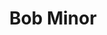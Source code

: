 ---
title: Bob Minor
picture: bobMinor.jpg
viewer_title: Bob Minor
thumbnail: bobMinor_t.jpg
alt: Bob Minor
medium: Oil
width: 20"
height: 24"
---